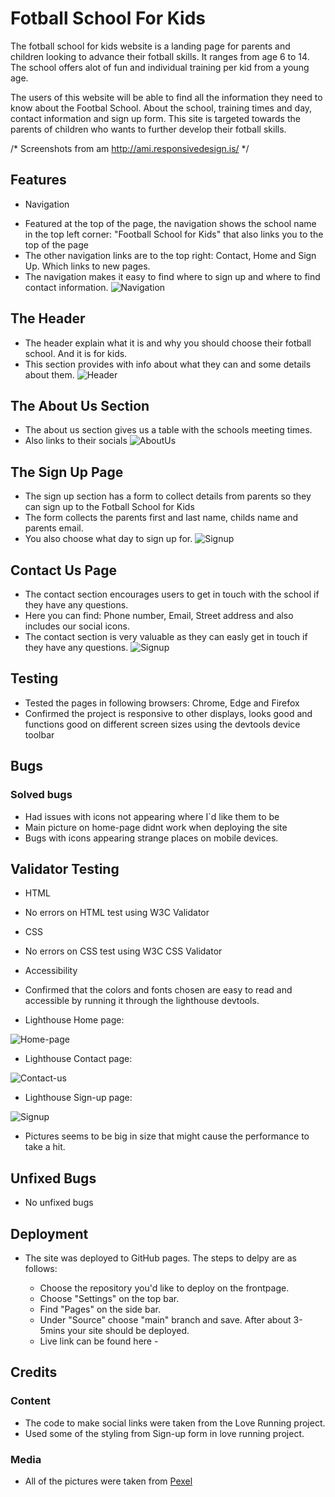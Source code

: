  # Fotball School For Kids 

The fotball school for kids website is a landing page for parents and children looking to advance their fotball skills. It ranges from age 6 to 14. 
The school offers alot of fun and individual training per kid from a young age. 

The users of this website will be able to find all the information they need to know about the Footbal School. About the school, training times and day, contact information and sign up form. 
This site is targeted towards the parents of children who wants to further develop their fotball skills. 

/* Screenshots from am http://ami.responsivedesign.is/ */

## Features

* Navigation
- Featured at the top of the page, the navigation shows the school name in the top left corner: "Football School for Kids" that also links you to the top of the page
- The other navigation links are to the top right: Contact, Home and Sign Up. Which links to new pages. 
- The navigation makes it easy to find where to sign up and where to find contact information. 
![Navigation](./assets/images/headline.PNG)

## The Header

- The header explain what it is and why you should choose their fotball school. And it is for kids.
- This section provides with info about what they can and some details about them.
![Header](./assets/images/why-choose-our-fotball-school.PNG)

## The About Us Section

- The about us section gives us a table with the schools meeting times.
- Also links to their socials 
![AboutUs](./assets/images/about-us.PNG)


## The Sign Up Page

- The sign up section has a form to collect details from parents so they can sign up to the Fotball School for Kids
- The form collects the parents first and last name, childs name and parents email. 
- You also choose what day to sign up for.
![Signup](./assets/images/signup-form.PNG)


## Contact Us Page

- The contact section encourages users to get in touch with the school if they have any questions.
- Here you can find: Phone number, Email, Street address and also includes our social icons.
- The contact section is very valuable as they can easly get in touch if they have any questions.
![Signup](./assets/images/contact-us.PNG)



## Testing

- Tested the pages in following browsers: Chrome, Edge and Firefox
- Confirmed the project is responsive to other displays, looks good and functions good on different screen sizes using the devtools device toolbar


## Bugs

### Solved bugs

- Had issues with icons not appearing where I`d like them to be
- Main picture on home-page didnt work when deploying the site
- Bugs with icons appearing strange places on mobile devices.


## Validator Testing

* HTML
- No errors on HTML test using W3C Validator

* CSS
- No errors on CSS test using W3C CSS Validator

* Accessibility
- Confirmed that the colors and fonts chosen are easy to read and accessible by running it through the lighthouse devtools.

- Lighthouse Home page:

![Home-page](./assets/images/home-lighthouse.PNG)

- Lighthouse Contact page:

![Contact-us](./assets/images/contact-lighthouse.PNG)

- Lighthouse Sign-up page:

![Signup](./assets/images/Signup-lighthouse.PNG)


- Pictures seems to be big in size that might cause the performance to take a hit. 

## Unfixed Bugs
- No unfixed bugs 

## Deployment

-  The site was deployed to GitHub pages. The steps to delpy are as follows:
    - Choose the repository you'd like to deploy on the frontpage.
    - Choose "Settings" on the top bar.
    - Find "Pages" on the side bar.
    - Under "Source" choose "main" branch and save. After about 3-5mins your site should be deployed.

    * Live link can be found here - 

## Credits

 ### Content
 - The code to make social links were taken from the Love Running project. 
 - Used some of the styling from Sign-up form in love running project.

 ### Media
- All of the pictures were taken from [Pexel](https://www.pexels.com/nb-no/)




